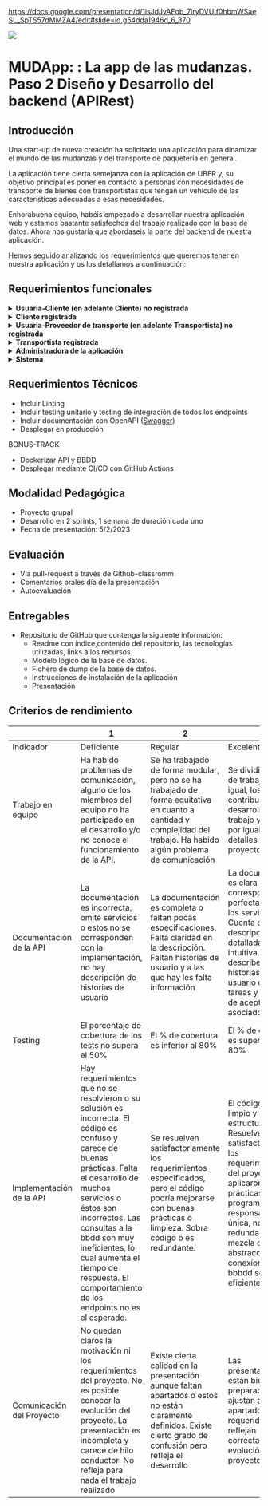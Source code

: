 https://docs.google.com/presentation/d/1isJdJvAEob_7lryDVUIf0hbmWSaeSL_SpTS57dMMZA4/edit#slide=id.g54dda1946d_6_370

![](https://imgur.com/MiDuWQ5.png)
# MUDApp: : La app de las mudanzas. Paso 2 Diseño y Desarrollo del backend (APIRest)


## Introducción

Una start-up de nueva creación ha solicitado una aplicación para dinamizar el mundo de las mudanzas y del transporte de paquetería en general.

La aplicación tiene cierta semejanza con la aplicación de UBER y, su objetivo principal es poner en contacto a personas con necesidades de transporte de bienes con transportistas que tengan un vehículo de las características adecuadas a esas necesidades.

Enhorabuena equipo, habéis empezado a desarrollar nuestra aplicación web y estamos bastante satisfechos del trabajo realizado con la base de datos. Ahora nos gustaría que abordaseis la parte del backend de nuestra aplicación.

Hemos seguido analizando los requerimientos que queremos tener en nuestra aplicación y os los detallamos a continuación:

## Requerimientos funcionales

<details>
  <summary><b>Usuaria-Cliente (en adelante Cliente) no registrada</b></summary>

  - Puede registrarse
  - Puede realizar búsquedas por condiciones: Localidad, Destino, nº paquetes, tamaño máximo del paquete, fecha del transporte.

  </details>
  <details>
  <summary><b>Cliente registrada</b></summary>

  - Puede logarse
  - Puede recuperar la contraseña
  - Puede realizar búsquedas por condiciones: Localidad, Destino, nº paquetes, tamaño máximo del paquete, fecha del transporte.
  - Puede actualizar su perfil de usuaria (menos nombre, email)
  - Puede seleccionar un transportista de una lista
  - Puede contratar el servicio de un transportista
  - Puede pagar el servicio
  - Puede cancelar un servicio si todavía no lo ha pagado
  - Puede ver el detalle del servicio contratado
  - Puede valorar el servicio realizado
  - Puede comentar el servicio realizado (sólo 1 vez)
  - Puede enviar un mensaje a un transportista contratado.
  - Puede visualizar mensajes de un transportista contratado

  </details>
<details>
  <summary><b>Usuaria-Proveedor de transporte (en adelante Transportista) no registrada</b></summary>

  - Puede registrarse

  </details>
  <details>
  <summary><b>Transportista registrada</b></summary>

  - Puede logarse
  - Puede recuperar la contraseña
  - Puede dar de alta un vehículo
  - Puede modificar los datos de un vehículo
  - Puede eliminar los datos de un vehículo
  - Puede actualizar su perfil de usuaria (menos nombre, email). Puede cambiar su estado a NO DISPONIBLE.
  - Puede ver el detalle del servicio contratado
  - Puede enviar un mensaje a un cliente.
  - Puede visualizar mensajes de un cliente.
  - Pueden ver la lista de condiciones del servicio.

  </details>

  <details>
  <summary><b>Administradora de la aplicación</b></summary>

  - Puede visualizar la lista de clientes y transportistas
  - Puede realizar búsquedas por palabras claves.
  - Puede editar la lista de condiciones del servicio de transporte.
  - Puede editar o borrar un cliente
  - Puede editar o borrar un transportista
  - Puede editar o borrar un servicio
  - Notifica a los transportistas valorados que van a recibir un pago.


  </details>

  <details>
  <summary><b>Sistema</b></summary>

  - Filtra la lista de transportistas por el check de disponibilidad
  - Modifica la disponibilidad de un transportista cuando se ha recibido el pago de un servicio.
  - Modifica la disponibilidad de un transportista cuando se ha finalizado un servicio.
  - Modifica la disponibilidad e un transportista si se ha cancelado un servicio.
  - Notifica al cliente que tiene que valorar un servicio cuando se ha realizado.
  - Ajusta la valoración del transportista con cada valoración de un cliente.

  </details>

## Requerimientos Técnicos

  - Incluir Linting
  - Incluir testing unitario y testing de integración de todos los endpoints
  - Incluir documentación con OpenAPI ([Swagger](https://swagger.io/tools/open-source/getting-started/))
  - Desplegar en producción

BONUS-TRACK
  - Dockerizar API y BBDD
  - Desplegar mediante CI/CD con GitHub Actions

## Modalidad Pedagógica
  - Proyecto grupal
  - Desarrollo en 2 sprints, 1 semana de duración cada uno
  - Fecha de presentación: 5/2/2023

## Evaluación
  - Vía pull-request a través de Github-classromm
  - Comentarios orales día de la presentación
  - Autoevaluación

## Entregables
- Repositorio de GitHub que contenga la siguiente información:
  - Readme con índice,contenido del repositorio, las tecnologías utilizadas, links a los recursos.
  - Modelo lógico de la base de datos.
  - Fichero de dump de la base de datos.
  - Instrucciones de instalación de la aplicación
  - Presentación

## Criterios de rendimiento
  |  | 1 | 2 | 3 |
| --- | --- | --- | --- |
| Indicador | Deficiente | Regular | Excelente |
| Trabajo en equipo | Ha habido problemas de comunicación, alguno de los miembros del equipo no ha participado en el desarrollo y/o no conoce el funcionamiento de la API. | Se ha trabajado de forma modular, pero no se ha trabajado de forma equitativa en cuanto a cantidad y complejidad del trabajo. Ha habido algún problema de comunicación | Se dividió la carga de trabajo por igual, los dos han contribuido al desarrollo del trabajo y conocen por igual todos los detalles del proyecto |
| Documentación de la API | La documentación es incorrecta, omite servicios o estos no se corresponden con la implementación, no hay descripción de historias de usuario | La documentación es completa o faltan pocas especificaciones. Falta claridad en la descripción. Faltan historias de usuario y a las que hay les falta información | La documentación es clara y corresponde perfectamente a los servicios. Cuenta con descripciones detalladas y es intuitiva. Se describen las historias de usuario con tareas y criterios de aceptación asociados. |
| Testing | El porcentaje de cobertura de los tests no supera el 50% | El % de cobertura es inferior al 80% | El % de cobertura es superior al 80% |
| Implementación de la API | Hay requerimientos que no se resolvieron o su solución es incorrecta. El código es confuso y carece de buenas prácticas. Falta el desarrollo de muchos servicios o éstos son incorrectos. Las consultas a la bbdd son muy ineficientes, lo cual aumenta el tiempo de respuesta. El comportamiento de los endpoints no es el esperado. | Se resuelven satisfactoriamente los requerimientos especificados, pero el código podría mejorarse con buenas prácticas o limpieza. Sobra código o es redundante. | El código es limpio y está bien estructurado. Resuelve satisfactoriamente los requerimientos del proyecto. Se aplicaron buenas prácticas de programación: responsabilidad única, no es redundante y no mezcla capas de abstracción. Las conexiones a la bbbdd son eficientes. |
| Comunicación del Proyecto | No quedan claros la motivación ni los requerimientos del proyecto. No es posible conocer la evolución del proyecto. La presentación es incompleta y carece de hilo conductor. No refleja para nada el trabajo realizado | Existe cierta calidad en la presentación aunque faltan apartados o estos no están claramente definidos. Existe cierto grado de confusión pero refleja el desarrollo | Las presentaciones están bien preparadas, se ajustan a los apartados requeridos y reflejan correctamente la evolución del proyecto. |
